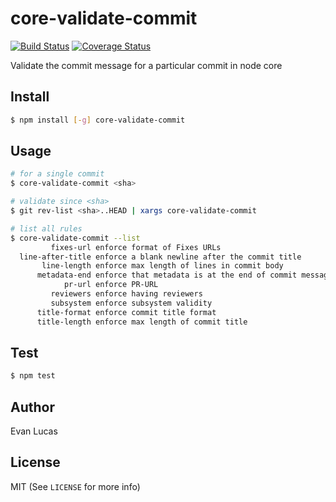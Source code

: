 # core-validate-commit

[![Build Status](https://travis-ci.org/nodejs/core-validate-commit.svg)](https://travis-ci.org/nodejs/core-validate-commit)
[![Coverage Status](https://coveralls.io/repos/nodejs/core-validate-commit/badge.svg?branch=master&service=github)](https://coveralls.io/github/nodejs/core-validate-commit?branch=master)

Validate the commit message for a particular commit in node core

## Install

```bash
$ npm install [-g] core-validate-commit
```

## Usage

```bash
# for a single commit
$ core-validate-commit <sha>

# validate since <sha>
$ git rev-list <sha>..HEAD | xargs core-validate-commit

# list all rules
$ core-validate-commit --list
         fixes-url enforce format of Fixes URLs
  line-after-title enforce a blank newline after the commit title
       line-length enforce max length of lines in commit body
      metadata-end enforce that metadata is at the end of commit messages
            pr-url enforce PR-URL
         reviewers enforce having reviewers
         subsystem enforce subsystem validity
      title-format enforce commit title format
      title-length enforce max length of commit title
```

## Test

```bash
$ npm test
```

## Author

Evan Lucas

## License

MIT (See `LICENSE` for more info)
